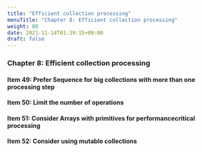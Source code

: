 ```yaml
---
title: "Efficient collection processing"
menuTitle: "Chapter 8: Efficient collection processing"
weight: 80
date: 2021-11-14T01:39:15+09:00
draft: false
---
```


### Chapter 8: Efficient collection processing

#### Item 49: Prefer Sequence for big collections with more than one processing step

#### Item 50: Limit the number of operations

#### Item 51: Consider Arrays with primitives for performancecritical processing

#### Item 52: Consider using mutable collections

